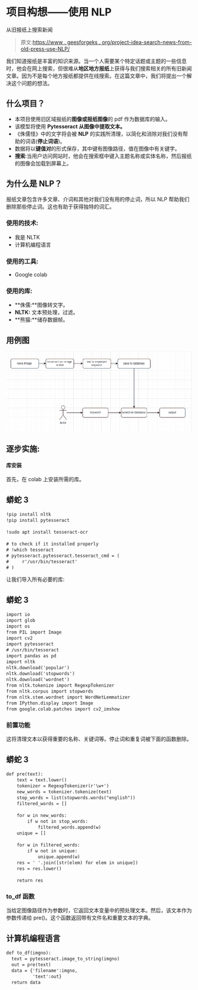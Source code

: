 # 项目构想——使用 NLP

从旧报纸上搜索新闻

> 原文:[https://www . geesforgeks . org/project-idea-search-news-from-old-press-use-NLP/](https://www.geeksforgeeks.org/project-idea-searching-news-from-old-newspaper-using-nlp/)

我们知道报纸是丰富的知识来源。当一个人需要某个特定话题或主题的一些信息时，他会在网上搜索，但很难从**地区地方报纸**上获得与我们搜索相关的所有旧新闻文章。因为不是每个地方报纸都提供在线搜索。在这篇文章中，我们将提出一个解决这个问题的想法。

## 什么项目？

*   本项目使用旧区域报纸的**图像或报纸图像**的 pdf 作为数据库的输入。
*   该模型将使用 **Pytesseract 从图像中提取文本。**
*   《侏儒怪》中的文字将会被 **NLP** 的实践所清理，以简化和消除对我们没有帮助的词语(**停止词语**)。
*   数据将以**键值对**的形式保存，其中键有图像路径，值在图像中有关键字。
*   **搜索**:当用户访问网站时，他会在搜索框中键入主题名称或实体名称，然后报纸的图像会加载到屏幕上。

## 为什么是 NLP？

报纸文章包含许多文章、介词和其他对我们没有用的停止词，所以 NLP 帮助我们删除那些停止词。这也有助于获得独特的词汇。

### 使用的技术:

*   我是 NLTK
*   计算机编程语言

### 使用的工具:

*   Google colab

### **使用的库:**

*   **侏儒:**图像转文字。
*   **NLTK:** 文本预处理，过滤。
*   **熊猫:**储存数据帧。

## 用例图

![](img/9ebf36bb91f0fd0135011ca0d7a84dff.png)

## 逐步实施:

#### 库安装

首先，在 colab 上安装所需的库。

## 蟒蛇 3

```
!pip install nltk
!pip install pytesseract

!sudo apt install tesseract-ocr

# to check if it installed properly
# !which tesseract
# pytesseract.pytesseract.tesseract_cmd = (
#     r'/usr/bin/tesseract'
# )
```

让我们导入所有必要的库:

## 蟒蛇 3

```
import io
import glob
import os
from PIL import Image
import cv2
import pytesseract 
# /usr/bin/tesseract
import pandas as pd
import nltk
nltk.download('popular')
nltk.download('stopwords')
nltk.download('wordnet')
from nltk.tokenize import RegexpTokenizer
from nltk.corpus import stopwords
from nltk.stem.wordnet import WordNetLemmatizer
from IPython.display import Image
from google.colab.patches import cv2_imshow
```

### 前置功能

这将清理文本以获得重要的名称、关键词等。停止词和重复词被下面的函数删除。

## 蟒蛇 3

```
def pre(text):
    text = text.lower()
    tokenizer = RegexpTokenizer(r'\w+')
    new_words = tokenizer.tokenize(text)
    stop_words = list(stopwords.words("english"))
    filtered_words = []

    for w in new_words:
        if w not in stop_words:
            filtered_words.append(w)
    unique = []

    for w in filtered_words:
        if w not in unique:
            unique.append(w)
    res = ' '.join([str(elem) for elem in unique])
    res = res.lower()

    return res
```

### to_df 函数

当给定图像路径作为参数时，它返回文本变量中的预处理文本。然后，该文本作为参数传递给 pre()。这个函数返回带有文件名和重要文本的字典。

## 计算机编程语言

```
def to_df(imgno):
  text = pytesseract.image_to_string(imgno)
  out = pre(text)
  data = {'filename':imgno,
          'text':out}
  return data
```